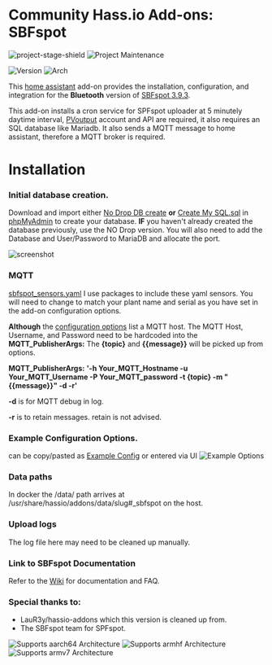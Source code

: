 # Community Hass.io Add-ons: SBFspot

![project-stage-shield] ![Project Maintenance][maintenance-shield]

[project-stage-shield]: https://img.shields.io/badge/project%20stage-experimental-yellow.svg
[maintenance-shield]: https://img.shields.io/maintenance/yes/2022.svg

![Version](https://img.shields.io/badge/dynamic/json?label=Version&query=%24.version&url=https%3A%2F%2Fraw.githubusercontent.com%2Fhabuild%2Fhassio-addons%2Fmaster%2Fsbfspot%2Fconfig.json)
![Arch](https://img.shields.io/badge/dynamic/json?color=success&label=Arch&query=%24.arch&url=https%3A%2F%2Fraw.githubusercontent.com%2Fhabuild%2Fhassio-addons%2Fmaster%2Fsbfspot%2Fconfig.json)

This [home assistant](https://www.home-assistant.io/getting-started/) add-on provides the installation, configuration, and integration for the **Bluetooth** version of [SBFspot 3.9.3](https://github.com/habuild/hassio-addons/tree/master/sbfspot).

This add-on installs a cron service for SPFspot uploader at 5 minutely daytime interval, [PVoutput](https://pvoutput.org/) account and API are required, it also requires an SQL database like Mariadb. 
It also sends a MQTT message to home assistant, therefore a MQTT broker is required.

# Installation

### Initial database creation.
Download and import either [No Drop DB create](https://github.com/habuild/hassio-addons/blob/master/sbfspot/.images/CreateMySQLDB_no_drop.sql) **or** [Create My SQL.sql](https://github.com/SBFspot/SBFspot/blob/master/SBFspot/CreateMySQLDB.sql) in [phpMyAdmin](https://github.com/hassio-addons/addon-phpmyadmin) to create your database. **IF** you haven't already created the database previously, use the NO Drop version. You will also need to add the Database and User/Password to MariaDB and allocate the port.

![screenshot](https://raw.githubusercontent.com/habuild/hassio-addons/master/.images/MariaDB%20setup.PNG)

### MQTT 
[sbfspot_sensors.yaml](https://github.com/habuild/hassio-addons/blob/master/sbfspot/.images/sbfspot_sensors.yaml) I use packages to include these yaml sensors. You will need to change to match your plant name and serial as you have set in the add-on configuration options. 

**Although** the [configuration options](https://github.com/habuild/hassio-addons/blob/master/sbfspot/.images/Example_Config.yaml) list a MQTT host. The MQTT Host, Username, and Password need to be hardcoded into the **MQTT_PublisherArgs:** The **{topic}** and **{{message}}** will be picked up from options. 

**MQTT_PublisherArgs:** **'-h Your_MQTT_Hostname -u Your_MQTT_Username -P Your_MQTT_password -t {topic} -m "{{message}}" -d -r'**

**-d** is for MQTT debug in log. 

**-r** is to retain messages. retain is not advised.


### Example Configuration Options.
can be copy/pasted as [Example Config](https://github.com/habuild/hassio-addons/blob/master/sbfspot/.images/Example_Config.yaml) or entered via UI 
![Example Options](https://raw.githubusercontent.com/habuild/hassio-addons/master/.images/Example_config_png.PNG) 

### Data paths 
In docker the /data/ path arrives at /usr/share/hassio/addons/data/slug#_sbfspot on the host. 
### Upload logs
The log file here may need to be cleaned up manually. 

### **Link to SBFspot Documentation**
Refer to the [Wiki](https://github.com/SBFspot/SBFspot/wiki) for documentation and FAQ.

### **Special thanks to:**
* LauR3y/hassio-addons which this version is cleaned up from.
* The SBFspot team for SPFspot.


![Supports aarch64 Architecture][aarch64-shield]
![Supports armhf Architecture][armhf-shield]
![Supports armv7 Architecture][armv7-shield]

[aarch64-shield]: https://img.shields.io/badge/aarch64-yes-green.svg
[armhf-shield]: https://img.shields.io/badge/armhf-yes-green.svg
[armv7-shield]: https://img.shields.io/badge/armv7-yes-green.svg
